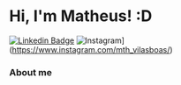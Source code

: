 # Hi, I'm Matheus! :D

[![Linkedin Badge](https://img.shields.io/badge/-LinkedIn-blue?style=flat-square&logo=Linkedin&logoColor=white&link=https://www.linkedin.com/in/matheus-vilas-boas-siqueira-728161268/)](https://www.linkedin.com/in/matheus-vilas-boas-siqueira-728161268/)
![Instagram](https://img.shields.io/badge/Instagram-%23E4405F.svg?style=for-the-badge&logo=Instagram&logoColor=white&link=https://www.instagram.com/mth_vilasboas/)](https://www.instagram.com/mth_vilasboas/)

### About me
